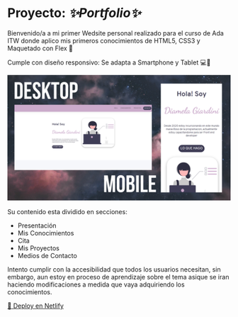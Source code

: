 # Proyecto: *✨Portfolio✨*

Bienvenido/a a mi primer Wedsite personal realizado para el curso de Ada ITW donde aplico mis primeros conocimientos de HTML5, CSS3 y Maquetado con Flex 🙌

Cumple con diseño responsivo: Se adapta a Smartphone y Tablet 💻📱


![](imagenes/foto-readme.png)

Su contenido esta dividido en secciones: 
- Presentación
- Mis Conocimientos
- Cita
- Mis Proyectos
- Medios de Contacto

Intento cumplir con la accesibilidad que todos los usuarios necesitan, sin embargo, aun estoy en proceso de aprendizaje sobre el tema asique se iran haciendo modificaciones a medida que vaya adquiriendo los conocimientos. 


[📌 Deploy en Netlify](https://diamelagiardini.netlify.app/)